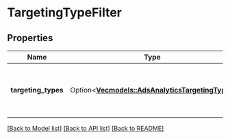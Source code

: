 # TargetingTypeFilter

## Properties

Name | Type | Description | Notes
------------ | ------------- | ------------- | -------------
**targeting_types** | Option<[**Vec<models::AdsAnalyticsTargetingType>**](AdsAnalyticsTargetingType.md)> | List of targeting types. Requires `level` to be a value ending in `_TARGETING`. [\"AGE_BUCKET_AND_GENDER\"] is in BETA and not yet available to all users. | [optional]

[[Back to Model list]](../README.md#documentation-for-models) [[Back to API list]](../README.md#documentation-for-api-endpoints) [[Back to README]](../README.md)


